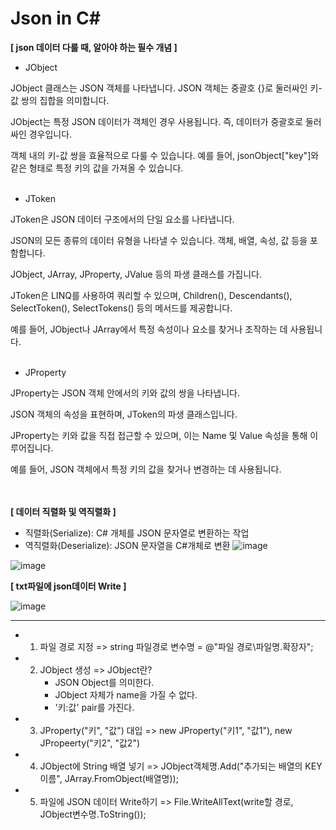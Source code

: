 # Json in C&#35;

**[ json 데이터 다룰 때, 알아야 하는 필수 개념 ]**

- JObject

JObject 클래스는 JSON 객체를 나타냅니다. JSON 객체는 중괄호 {}로 둘러싸인 키-값 쌍의 집합을 의미합니다.

JObject는 특정 JSON 데이터가 객체인 경우 사용됩니다. 즉, 데이터가 중괄호로 둘러싸인 경우입니다.

객체 내의 키-값 쌍을 효율적으로 다룰 수 있습니다. 예를 들어, jsonObject["key"]와 같은 형태로 특정 키의 값을 가져올 수 있습니다.
<br/> <br/> 

- JToken

JToken은 JSON 데이터 구조에서의 단일 요소를 나타냅니다.


JSON의 모든 종류의 데이터 유형을 나타낼 수 있습니다. 객체, 배열, 속성, 값 등을 포함합니다.


JObject, JArray, JProperty, JValue 등의 파생 클래스를 가집니다.


JToken은 LINQ를 사용하여 쿼리할 수 있으며, Children(), Descendants(), SelectToken(), SelectTokens() 등의 메서드를 제공합니다.


예를 들어, JObject나 JArray에서 특정 속성이나 요소를 찾거나 조작하는 데 사용됩니다.
<br/> <br/> 

- JProperty

JProperty는 JSON 객체 안에서의 키와 값의 쌍을 나타냅니다.

JSON 객체의 속성을 표현하며, JToken의 파생 클래스입니다.

JProperty는 키와 값을 직접 접근할 수 있으며, 이는 Name 및 Value 속성을 통해 이루어집니다.

예를 들어, JSON 객체에서 특정 키의 값을 찾거나 변경하는 데 사용됩니다.


  
<br/> <br/> 
  **[ 데이터 직렬화 및 역직렬화 ]**
- 직렬화(Serialize): C# 개체를 JSON 문자열로 변환하는 작업
- 역직렬화(Deserialize): JSON 문자열을 C#개체로 변환
![image](https://github.com/Jiwoon22/Json-in-C-/assets/51106092/d0e4d69f-6ba5-4374-97c7-884d561299dd)

  
![image](https://github.com/Jiwoon22/Json-in-C-/assets/51106092/27d0b706-0317-4303-a72f-9cd3b7862962)




**[ txt파일에 json데이터 Write ]**

  ![image](https://github.com/Jiwoon22/Json-in-C-/assets/51106092/4a5f35c6-e095-4e10-b604-cddb574a94b6)


  ------------------------------------------------------------------------------------------------
  

  * 1. 파일 경로 지정
       => string 파일경로 변수명 = @"파일 경로\파일명.확장자";
       
  * 2. JObject 생성
       => JObject란?
          - JSON Object를 의미한다.
          - JObject 자체가 name을 가질 수 없다.
          - '키:값' pair를 가진다.
            
  * 3. JProperty("키", "값") 대입
       => new JProperty("키1", "값1"),
          new JPropeerty("키2", "값2")
       
  * 4. JObject에 String 배열 넣기
       => JObject객체명.Add("추가되는 배열의 KEY 이름", JArray.FromObject(배열명));

  * 5. 파일에 JSON 데이터 Write하기
       => File.WriteAllText(write할 경로, JObject변수명.ToString());

       
